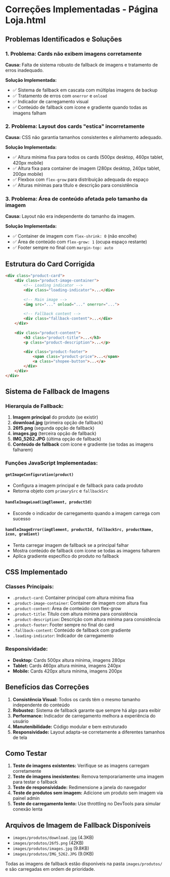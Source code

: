 # Correções Implementadas - Página Loja.html

## Problemas Identificados e Soluções

### 1. **Problema: Cards não exibem imagens corretamente**
**Causa:** Falta de sistema robusto de fallback de imagens e tratamento de erros inadequado.

**Solução Implementada:**
- ✅ Sistema de fallback em cascata com múltiplas imagens de backup
- ✅ Tratamento de erros com `onerror` e `onload`
- ✅ Indicador de carregamento visual
- ✅ Conteúdo de fallback com ícone e gradiente quando todas as imagens falham

### 2. **Problema: Layout dos cards "estica" incorretamente**
**Causa:** CSS não garantia tamanhos consistentes e alinhamento adequado.

**Solução Implementada:**
- ✅ Altura mínima fixa para todos os cards (500px desktop, 460px tablet, 420px mobile)
- ✅ Altura fixa para container de imagem (280px desktop, 240px tablet, 200px mobile)
- ✅ Flexbox com `flex-grow` para distribuição adequada do espaço
- ✅ Alturas mínimas para título e descrição para consistência

### 3. **Problema: Área de conteúdo afetada pelo tamanho da imagem**
**Causa:** Layout não era independente do tamanho da imagem.

**Solução Implementada:**
- ✅ Container de imagem com `flex-shrink: 0` (não encolhe)
- ✅ Área de conteúdo com `flex-grow: 1` (ocupa espaço restante)
- ✅ Footer sempre no final com `margin-top: auto`

## Estrutura do Card Corrigida

```html
<div class="product-card">
    <div class="product-image-container">
        <!-- Loading indicator -->
        <div class="loading-indicator">...</div>
        
        <!-- Main image -->
        <img src="..." onload="..." onerror="...">
        
        <!-- Fallback content -->
        <div class="fallback-content">...</div>
    </div>
    
    <div class="product-content">
        <h3 class="product-title">...</h3>
        <p class="product-description">...</p>
        
        <div class="product-footer">
            <span class="product-price">...</span>
            <a class="shopee-button">...</a>
        </div>
    </div>
</div>
```

## Sistema de Fallback de Imagens

### Hierarquia de Fallback:
1. **Imagem principal** do produto (se existir)
2. **download.jpg** (primeira opção de fallback)
3. **26f5.png** (segunda opção de fallback)
4. **images.jpg** (terceira opção de fallback)
5. **IMG_5262.JPG** (última opção de fallback)
6. **Conteúdo de fallback** com ícone e gradiente (se todas as imagens falharem)

### Funções JavaScript Implementadas:

#### `getImageConfiguration(product)`
- Configura a imagem principal e de fallback para cada produto
- Retorna objeto com `primarySrc` e `fallbackSrc`

#### `handleImageLoad(imgElement, productId)`
- Esconde o indicador de carregamento quando a imagem carrega com sucesso

#### `handleImageError(imgElement, productId, fallbackSrc, productName, icon, gradient)`
- Tenta carregar imagem de fallback se a principal falhar
- Mostra conteúdo de fallback com ícone se todas as imagens falharem
- Aplica gradiente específico do produto no fallback

## CSS Implementado

### Classes Principais:
- `.product-card`: Container principal com altura mínima fixa
- `.product-image-container`: Container de imagem com altura fixa
- `.product-content`: Área de conteúdo com flex-grow
- `.product-title`: Título com altura mínima para consistência
- `.product-description`: Descrição com altura mínima para consistência
- `.product-footer`: Footer sempre no final do card
- `.fallback-content`: Conteúdo de fallback com gradiente
- `.loading-indicator`: Indicador de carregamento

### Responsividade:
- **Desktop:** Cards 500px altura mínima, imagens 280px
- **Tablet:** Cards 460px altura mínima, imagens 240px  
- **Mobile:** Cards 420px altura mínima, imagens 200px

## Benefícios das Correções

1. **Consistência Visual:** Todos os cards têm o mesmo tamanho independente do conteúdo
2. **Robustez:** Sistema de fallback garante que sempre há algo para exibir
3. **Performance:** Indicador de carregamento melhora a experiência do usuário
4. **Manutenibilidade:** Código modular e bem estruturado
5. **Responsividade:** Layout adapta-se corretamente a diferentes tamanhos de tela

## Como Testar

1. **Teste de imagens existentes:** Verifique se as imagens carregam corretamente
2. **Teste de imagens inexistentes:** Remova temporariamente uma imagem para testar o fallback
3. **Teste de responsividade:** Redimensione a janela do navegador
4. **Teste de produtos sem imagem:** Adicione um produto sem imagem via painel admin
5. **Teste de carregamento lento:** Use throttling no DevTools para simular conexão lenta

## Arquivos de Imagem de Fallback Disponíveis

- `images/produtos/download.jpg` (4.3KB)
- `images/produtos/26f5.png` (42KB)
- `images/produtos/images.jpg` (9.8KB)
- `images/produtos/IMG_5262.JPG` (9.0KB)

Todas as imagens de fallback estão disponíveis na pasta `images/produtos/` e são carregadas em ordem de prioridade. 